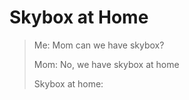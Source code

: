 # Skybox at Home

> Me: Mom can we have skybox?
> 
> Mom: No, we have skybox at home
> 
> Skybox at home:
